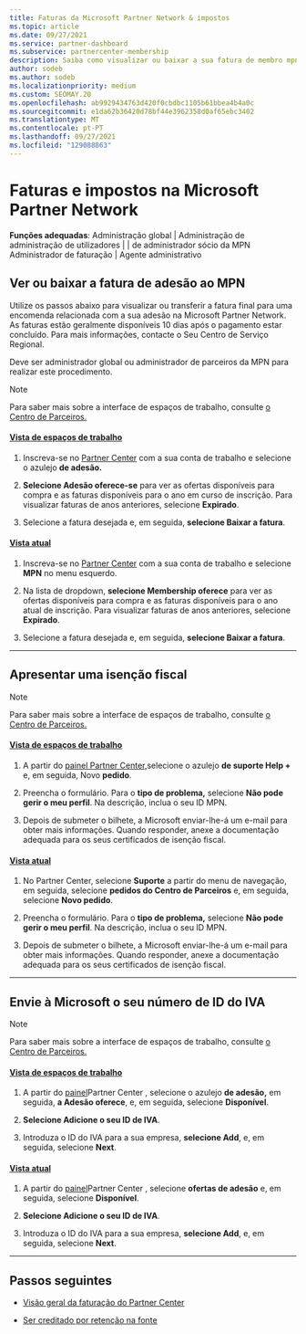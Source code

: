 ```yaml
---
title: Faturas da Microsoft Partner Network & impostos
ms.topic: article
ms.date: 09/27/2021
ms.service: partner-dashboard
ms.subservice: partnercenter-membership
description: Saiba como visualizar ou baixar a sua fatura de membro mpn, como solicitar isenção de impostos e como enviar à Microsoft o seu número de ID de IVA.
author: sodeb
ms.author: sodeb
ms.localizationpriority: medium
ms.custom: SEOMAY.20
ms.openlocfilehash: ab9929434763d420f0cbdbc1105b61bbea4b4a0c
ms.sourcegitcommit: e1da62b36420d78bf44e3962358d0af65ebc3402
ms.translationtype: MT
ms.contentlocale: pt-PT
ms.lasthandoff: 09/27/2021
ms.locfileid: "129088863"
---
```

# <a name="invoices-and-taxes-in-the-microsoft-partner-network"></a>Faturas e impostos na Microsoft Partner Network

**Funções adequadas**: Administração global | Administração de administração de utilizadores | | de administrador sócio da MPN Administrador de faturação | Agente administrativo

## <a name="view-or-download-your-mpn-membership-invoice"></a>Ver ou baixar a fatura de adesão ao MPN

Utilize os passos abaixo para visualizar ou transferir a fatura final para uma encomenda relacionada com a sua adesão na Microsoft Partner Network. As faturas estão geralmente disponíveis 10 dias após o pagamento estar concluído. Para mais informações, contacte o Seu Centro de Serviço Regional.  

Deve ser administrador global ou administrador de parceiros da MPN para realizar este procedimento.

> [!NOTE]
> Para saber mais sobre a interface de espaços de trabalho, consulte [o Centro de Parceiros.](get-around-partner-center.md#turn-workspaces-on-and-off)

#### <a name="workspaces-view"></a>[Vista de espaços de trabalho](#tab/workspaces-view)

1. Inscreva-se no [Partner Center](https://partner.microsoft.com/dashboard/home) com a sua conta de trabalho e selecione o azulejo **de adesão.**

2. **Selecione Adesão oferece-se** para ver as ofertas disponíveis para compra e as faturas disponíveis para o ano em curso de inscrição. Para visualizar faturas de anos anteriores, selecione **Expirado**.

3. Selecione a fatura desejada e, em seguida, **selecione Baixar a fatura**.

#### <a name="current-view"></a>[Vista atual](#tab/current-view)

1. Inscreva-se no [Partner Center](https://partner.microsoft.com/dashboard/home) com a sua conta de trabalho e selecione **MPN** no menu esquerdo.

2. Na lista de dropdown, **selecione Membership oferece** para ver as ofertas disponíveis para compra e as faturas disponíveis para o ano atual de inscrição. Para visualizar faturas de anos anteriores, selecione **Expirado**.

3. Selecione a fatura desejada e, em seguida, **selecione Baixar a fatura**.

* * *

## <a name="file-a-tax-exemption"></a>Apresentar uma isenção fiscal

> [!NOTE]
> Para saber mais sobre a interface de espaços de trabalho, consulte [o Centro de Parceiros.](get-around-partner-center.md#turn-workspaces-on-and-off)

#### <a name="workspaces-view"></a>[Vista de espaços de trabalho](#tab/workspaces-view)

1. A partir do [painel Partner Center,](https://partner.microsoft.com/dashboard/home)selecione o azulejo **de suporte Help +** e, em seguida, Novo **pedido**.

2. Preencha o formulário. Para o **tipo de problema,** selecione **Não pode gerir o meu perfil**. Na descrição, inclua o seu ID MPN.

3. Depois de submeter o bilhete, a Microsoft enviar-lhe-á um e-mail para obter mais informações. Quando responder, anexe a documentação adequada para os seus certificados de isenção fiscal.

#### <a name="current-view"></a>[Vista atual](#tab/current-view)

1. No Partner Center, selecione **Suporte** a partir do menu de navegação, em seguida, selecione **pedidos do Centro de Parceiros** e, em seguida, selecione **Novo pedido**.

2. Preencha o formulário. Para o **tipo de problema,** selecione **Não pode gerir o meu perfil**. Na descrição, inclua o seu ID MPN.

3. Depois de submeter o bilhete, a Microsoft enviar-lhe-á um e-mail para obter mais informações. Quando responder, anexe a documentação adequada para os seus certificados de isenção fiscal.

* * *

## <a name="send-microsoft-your-vat-id-number"></a>Envie à Microsoft o seu número de ID do IVA

> [!NOTE]
> Para saber mais sobre a interface de espaços de trabalho, consulte [o Centro de Parceiros.](get-around-partner-center.md#turn-workspaces-on-and-off)

#### <a name="workspaces-view"></a>[Vista de espaços de trabalho](#tab/workspaces-view)

1. A partir do [painel](https://partner.microsoft.com/dashboard/home)Partner Center , selecione o azulejo **de adesão,** em seguida, **a Adesão oferece**, e, em seguida, selecione **Disponível**.

2. **Selecione Adicione o seu ID de IVA**.

3. Introduza o ID do IVA para a sua empresa, **selecione Add**, e, em seguida, selecione **Next**.

#### <a name="current-view"></a>[Vista atual](#tab/current-view)

1. A partir do [painel](https://partner.microsoft.com/dashboard/home)Partner Center , selecione **ofertas de adesão** e, em seguida, selecione **Disponível**.

2. **Selecione Adicione o seu ID de IVA**.

3. Introduza o ID do IVA para a sua empresa, **selecione Add**, e, em seguida, selecione **Next**.

* * *

## <a name="next-steps"></a>Passos seguintes

- [Visão geral da faturação do Partner Center](billing-basics.md)

- [Ser creditado por retenção na fonte](withholding-tax-credit-form.md)
